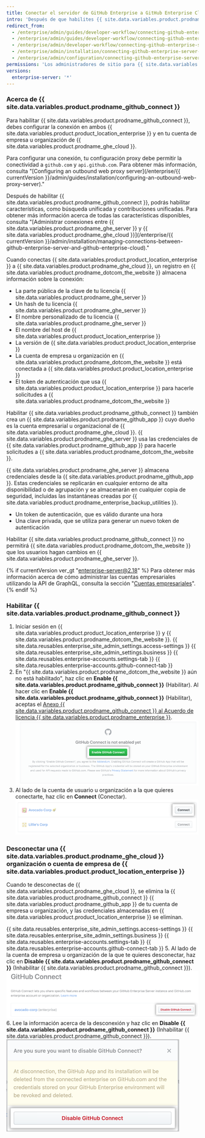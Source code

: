 ```yaml
---
title: Conectar el servidor de GitHub Enterprise a GitHub Enterprise Cloud
intro: 'Después de que habilites {{ site.data.variables.product.prodname_github_connect }}, puedes compartir características y flujos de trabajo específicos entre {{ site.data.variables.product.product_location_enterprise }} y {{ site.data.variables.product.prodname_ghe_cloud }}.'
redirect_from:
  - /enterprise/admin/guides/developer-workflow/connecting-github-enterprise-to-github-com/
  - /enterprise/admin/guides/developer-workflow/connecting-github-enterprise-server-to-github-com
  - /enterprise/admin/developer-workflow/connecting-github-enterprise-server-to-githubcom/
  - /enterprise/admin/installation/connecting-github-enterprise-server-to-github-enterprise-cloud
  - /enterprise/admin/configuration/connecting-github-enterprise-server-to-github-enterprise-cloud
permissions: 'Los administradores de sitio para {{ site.data.variables.product.prodname_ghe_server }} que también sean dueños de una cuenta de organización o empresa de {{ site.data.variables.product.prodname_ghe_cloud }} podrán habilitar {{ site.data.variables.product.prodname_github_connect }}.'
versions:
  enterprise-server: '*'
---
```


### Acerca de {{ site.data.variables.product.prodname_github_connect }}

Para habilitar {{ site.data.variables.product.prodname_github_connect }}, debes configurar la conexión en ambos {{ site.data.variables.product.product_location_enterprise }} y en tu cuenta de empresa u organización de {{ site.data.variables.product.prodname_ghe_cloud }}.

Para configurar una conexión, tu configuración proxy debe permitir la conectividad a `github.com` y `api.github.com`. Para obtener más información, consulta "[Configuring an outbound web proxy server](/enterprise/{{ currentVersion }}/admin/guides/installation/configuring-an-outbound-web-proxy-server)."

Después de habilitar {{ site.data.variables.product.prodname_github_connect }}, podrás habilitar características, como búsqueda unificada y contribuciones unificadas. Para obtener más información acerca de todas las características disponibles, consulta "[Administrar conexiones entre {{ site.data.variables.product.prodname_ghe_server }} y {{ site.data.variables.product.prodname_ghe_cloud }}](/enterprise/{{ currentVersion }}/admin/installation/managing-connections-between-github-enterprise-server-and-github-enterprise-cloud)."

Cuando conectas {{ site.data.variables.product.product_location_enterprise }} a {{ site.data.variables.product.prodname_ghe_cloud }}, un registro en {{ site.data.variables.product.prodname_dotcom_the_website }} almacena información sobre la conexión:
- La parte pública de la clave de tu licencia {{ site.data.variables.product.prodname_ghe_server }}
- Un hash de tu licencia {{ site.data.variables.product.prodname_ghe_server }}
- El nombre personalizado de tu licencia {{ site.data.variables.product.prodname_ghe_server }}
- El nombre del host de {{ site.data.variables.product.product_location_enterprise }}
- La versión de {{ site.data.variables.product.product_location_enterprise }}
- La cuenta de empresa u organización en {{ site.data.variables.product.prodname_dotcom_the_website }} está conectada a {{ site.data.variables.product.product_location_enterprise }}
- El token de autenticación que usa {{ site.data.variables.product.product_location_enterprise }} para hacerle solicitudes a {{ site.data.variables.product.prodname_dotcom_the_website }}

Habilitar {{ site.data.variables.product.prodname_github_connect }} también crea un {{ site.data.variables.product.prodname_github_app }} cuyo dueño es la cuenta empresarial u organizacional de {{ site.data.variables.product.prodname_ghe_cloud }}. {{ site.data.variables.product.prodname_ghe_server }} usa las credenciales de {{ site.data.variables.product.prodname_github_app }} para hacerle solicitudes a {{ site.data.variables.product.prodname_dotcom_the_website }}.

{{ site.data.variables.product.prodname_ghe_server }} almacena credenciales desde la {{ site.data.variables.product.prodname_github_app }}. Estas credenciales se replicarán en cualquier entorno de alta disponibilidad o de agrupación y se almacenarán en cualquier copia de seguridad, incluidas las instantáneas creadas por {{ site.data.variables.product.prodname_enterprise_backup_utilities }}.
- Un token de autenticación, que es válido durante una hora
- Una clave privada, que se utiliza para generar un nuevo token de autenticación

Habilitar {{ site.data.variables.product.prodname_github_connect }} no permitirá {{ site.data.variables.product.prodname_dotcom_the_website }} que los usuarios hagan cambios en {{ site.data.variables.product.prodname_ghe_server }}.

{% if currentVersion ver_gt "enterprise-server@2.18" %}
Para obtener más información acerca de cómo administrar las cuentas empresariales utilizando la API de GraphQL, consulta la sección "[Cuentas empresariales](/v4/guides/managing-enterprise-accounts)".
{% endif %}
### Habilitar {{ site.data.variables.product.prodname_github_connect }}

1. Iniciar sesión en {{ site.data.variables.product.product_location_enterprise }} y {{ site.data.variables.product.prodname_dotcom_the_website }}.
{{ site.data.reusables.enterprise_site_admin_settings.access-settings }}
{{ site.data.reusables.enterprise_site_admin_settings.business }}
{{ site.data.reusables.enterprise-accounts.settings-tab }}
{{ site.data.reusables.enterprise-accounts.github-connect-tab }}
5. En "{{ site.data.variables.product.prodname_dotcom_the_website }} aún no está habilitado", haz clic en **Enable {{ site.data.variables.product.prodname_github_connect }}** (Habilitar). Al hacer clic en **Enable {{ site.data.variables.product.prodname_github_connect }}** (Habilitar), aceptas el <a href="/articles/github-connect-addendum-to-the-github-enterprise-license-agreement/" class="dotcom-only">Anexo {{ site.data.variables.product.prodname_github_connect }} al Acuerdo de licencia {{ site.data.variables.product.prodname_enterprise }}</a>. ![Habilitar el botón Conectar de GitHub](/assets/images/enterprise/business-accounts/enable-github-connect-button.png)
6. Al lado de la cuenta de usuario u organización a la que quieres conectarte, haz clic en **Connect** (Conectar). ![Conecta el botón junto a una cuenta de empresa o negocio](/assets/images/enterprise/business-accounts/choose-enterprise-or-org-connect.png)

### Desconectar una {{ site.data.variables.product.prodname_ghe_cloud }} organización o cuenta de empresa de {{ site.data.variables.product.product_location_enterprise }}

Cuando te desconectas de {{ site.data.variables.product.prodname_ghe_cloud }}, se elimina la {{ site.data.variables.product.prodname_github_connect }} {{ site.data.variables.product.prodname_github_app }} de tu cuenta de empresa u organización, y las credenciales almacenadas en {{ site.data.variables.product.product_location_enterprise }} se eliminan.

{{ site.data.reusables.enterprise_site_admin_settings.access-settings }}
{{ site.data.reusables.enterprise_site_admin_settings.business }}
{{ site.data.reusables.enterprise-accounts.settings-tab }}
{{ site.data.reusables.enterprise-accounts.github-connect-tab }}
5. Al lado de la cuenta de empresa u organización de la que te quieres desconectar, haz clic en **Disable {{ site.data.variables.product.prodname_github_connect }}** (Inhabilitar {{ site.data.variables.product.prodname_github_connect }}). ![Inhabilitar el botón Conectar de GitHub para una cuenta de empresa o nombre de organización](/assets/images/enterprise/business-accounts/disable-github-connect-button.png)
6. Lee la información acerca de la desconexión y haz clic en **Disable {{ site.data.variables.product.prodname_github_connect }}** (Inhabilitar {{ site.data.variables.product.prodname_github_connect }}). ![Modal con información de advertencia acerca de la desconexión y el botón de confirmación](/assets/images/enterprise/business-accounts/confirm-disable-github-connect.png)

